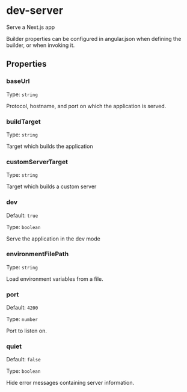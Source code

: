 # dev-server

Serve a Next.js app

Builder properties can be configured in angular.json when defining the builder, or when invoking it.

## Properties

### baseUrl

Type: `string`

Protocol, hostname, and port on which the application is served.

### buildTarget

Type: `string`

Target which builds the application

### customServerTarget

Type: `string`

Target which builds a custom server

### dev

Default: `true`

Type: `boolean`

Serve the application in the dev mode

### environmentFilePath

Type: `string`

Load environment variables from a file.

### port

Default: `4200`

Type: `number`

Port to listen on.

### quiet

Default: `false`

Type: `boolean`

Hide error messages containing server information.
